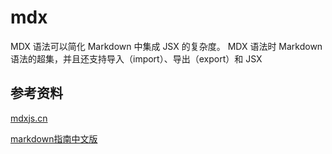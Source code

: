 # mdx

MDX 语法可以简化 Markdown 中集成 JSX 的复杂度。 MDX 语法时 Markdown 语法的超集，并且还支持导入（import）、导出（export）和 JSX


## 参考资料

[mdxjs.cn](https://www.mdxjs.cn/getting-started)

[markdown指南中文版](https://www.markdown.xyz/)